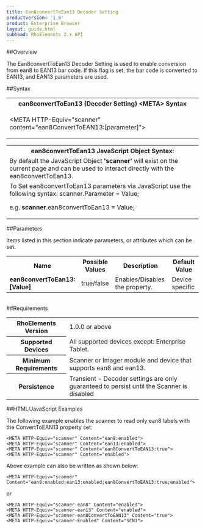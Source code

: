 ```yaml
---
title: Ean8convertToEan13 Decoder Setting
productversion: '1.5'
product: Enterprise Browser
layout: guide.html
subhead: RhoElements 2.x API
---
```


##Overview

The Ean8convertToEan13 Decoder Setting is used to enable conversion from ean8 to EAN13 bar code. If this flag is set, the bar code is converted to EAN13, and EAN13 parameters are used.

##Syntax

<table class="re-table"><tr><th class="tableHeading">ean8convertToEan13 (Decoder Setting) &lt;META&gt; Syntax
</th></tr><tr><td class="clsSyntaxCells clsOddRow"><p>&lt;META HTTP-Equiv="scanner" content="ean8ConvertToEAN13:[parameter]"&gt;</p></td></tr></table>
<table class="re-table"><tr><th class="tableHeading">ean8convertToEan13 JavaScript Object Syntax:</th></tr><tr><td class="clsSyntaxCells clsOddRow">
By default the JavaScript Object <b>'scanner'</b> will exist on the current page and can be used to interact directly with the ean8convertToEan13.
</td></tr><tr><td class="clsSyntaxCells clsEvenRow">
To Set ean8convertToEan13 parameters via JavaScript use the following syntax: scanner.Parameter = Value;
<P />e.g. <b>scanner</b>.ean8convertToEan13 = Value;
</td></tr></table>

##Parameters


Items listed in this section indicate parameters, or attributes which can be set.
<table class="re-table"><col width="20%" /><col width="20%" /><col width="38%" /><col width="22%" /><tr><th class="tableHeading">Name</th><th class="tableHeading">Possible Values</th><th class="tableHeading">Description</th><th class="tableHeading">Default Value</th></tr><tr><td class="clsSyntaxCells clsOddRow"><b>ean8convertToEan13:[Value]
</b></td><td class="clsSyntaxCells clsOddRow">true/false</td><td class="clsSyntaxCells clsOddRow">Enables/Disables the property.</td><td class="clsSyntaxCells clsOddRow">Device specific</td></tr></table>
<table class="re-table"><col width="78%" /><col width="8%" /><col width="1%" /><col width="5%" /><col width="1%" /><col width="5%" /><col width="2%" /></table>





##Requirements

<table class="re-table"><tr><th class="tableHeading">RhoElements Version</th><td class="clsSyntaxCell clsEvenRow">1.0.0 or above
</td></tr><tr><th class="tableHeading">Supported Devices</th><td class="clsSyntaxCell clsOddRow">All supported devices except: Enterprise Tablet.</td></tr><tr><th class="tableHeading">Minimum Requirements</th><td class="clsSyntaxCell clsOddRow">Scanner or Imager module and device that supports ean8 and ean13.</td></tr><tr><th class="tableHeading">Persistence</th><td class="clsSyntaxCell clsEvenRow">Transient - Decoder settings are only guaranteed to persist until the Scanner is disabled</td></tr></table>


##HTML/JavaScript Examples

The following example enables the scanner to read only ean8 labels with the ConvertToEAN13 property set:

	<META HTTP-Equiv="scanner" Content="ean8:enabled">
	<META HTTP-Equiv="scanner" Content="ean13:enabled">
	<META HTTP-Equiv="scanner" Content="ean8ConvertToEAN13:true">
	<META HTTP-Equiv="scanner" Content="enabled">
	
Above example can also be written as shown below:

	<META HTTP-Equiv="scanner" Content="ean8:enabled;ean13:enabled;ean8ConvertToEAN13:true;enabled">
	
or

	<META HTTP-Equiv="scanner-ean8" Content="enabled">
	<META HTTP-Equiv="scanner-ean13" Content="enabled">
	<META HTTP-Equiv="scanner-ean8ConvertToEAN13" Content="true">
	<META HTTP-Equiv="scanner-Enabled" Content="SCN1">
	





